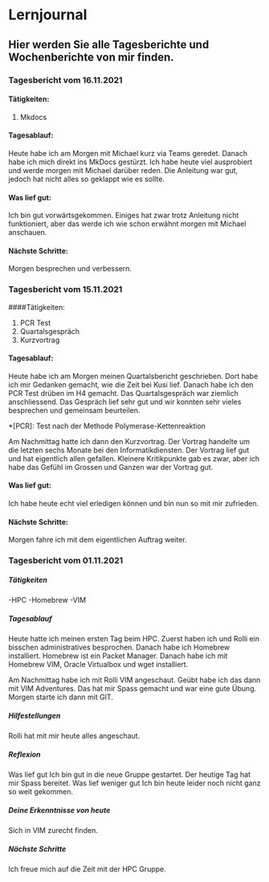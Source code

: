 # Lernjournal

## Hier werden Sie alle Tagesberichte und Wochenberichte von mir finden.

### Tagesbericht vom 16.11.2021

#### Tätigkeiten:
1. Mkdocs
#### Tagesablauf:

Heute habe ich am Morgen mit Michael kurz via Teams geredet. Danach habe ich mich direkt ins MkDocs gestürzt. Ich habe heute viel ausprobiert und werde morgen mit Michael darüber reden.  Die Anleitung war gut, jedoch hat nicht alles so geklappt wie es sollte.

#### Was lief gut:
Ich bin gut vorwärtsgekommen. Einiges hat zwar trotz Anleitung nicht funktioniert, aber das werde ich wie schon erwähnt morgen mit Michael anschauen.

#### Nächste Schritte:
Morgen besprechen und verbessern.



### Tagesbericht vom 15.11.2021

####Tätigkeiten:

1. PCR Test
2. Quartalsgespräch
3. Kurzvortrag

#### Tagesablauf:

Heute habe ich am Morgen meinen Quartalsbericht geschrieben. Dort habe ich mir Gedanken gemacht, wie die Zeit bei Kusi lief. Danach habe ich den PCR Test drüben im H4 gemacht. Das Quartalsgespräch war ziemlich anschliessend. Das Gespräch lief sehr gut und wir konnten sehr vieles besprechen und gemeinsam beurteilen.

*[PCR]: Test nach der Methode Polymerase-Kettenreaktion


Am Nachmittag hatte ich dann den Kurzvortrag.
Der Vortrag handelte um die letzten sechs Monate bei den Informatikdiensten.
Der Vortrag lief gut und hat eigentlich allen gefallen.
Kleinere Kritikpunkte gab es zwar, aber ich habe das Gefühl im Grossen und Ganzen war der Vortrag gut.

#### Was lief gut:
Ich habe heute echt viel erledigen können und bin nun so mit mir zufrieden.

#### Nächste Schritte:
Morgen fahre ich mit dem eigentlichen Auftrag weiter.

### Tagesbericht vom 01.11.2021

##### Tätigkeiten
-HPC
-Homebrew
-VIM
##### Tagesablauf
Heute hatte ich meinen ersten Tag beim HPC. Zuerst haben ich und Rolli ein bisschen administratives besprochen. Danach habe ich Homebrew installiert. Homebrew ist ein Packet Manager. Danach habe ich mit Homebrew VIM, Oracle Virtualbox und wget installiert.

Am Nachmittag habe ich mit Rolli VIM angeschaut. Geübt habe ich das dann mit VIM Adventures.
Das hat mir Spass gemacht und war eine gute Übung. Morgen starte ich dann mit GIT.

##### Hilfestellungen
Rolli hat mit mir heute alles angeschaut.

##### Reflexion
Was lief gut
Ich bin gut in die neue Gruppe gestartet. Der heutige Tag hat mir Spass bereitet.
Was lief weniger gut
Ich bin heute leider noch nicht ganz so weit gekommen.

##### Deine Erkenntnisse von heute
Sich in VIM zurecht finden.

##### Nächste Schritte
Ich freue mich auf die Zeit mit der HPC Gruppe.

